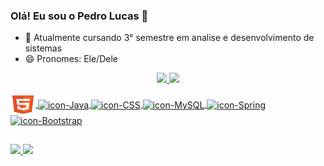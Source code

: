### Olá! Eu sou o Pedro Lucas 👋

- 🌱 Atualmente cursando 3° semestre em analise e desenvolvimento de sistemas 
- 😄 Pronomes: Ele/Dele 

<div align="center">
  <a href="https://github.com/PedroLucasR">
  <img height="160em" src="https://github-readme-stats.vercel.app/api?username=PedroLucasR&show_icons=true&theme=dark&include_all_commits=true&count_private=true"/>
  <img height="150em" src="https://github-readme-stats.vercel.app/api/top-langs/?username=PedroLucasR&layout=compact&langs_count=7&theme=dark"/>
</div>
 
<div style="display: inline_block"><br>
   <img align="center" alt="icon-HTML" height="30" width="40" src="https://raw.githubusercontent.com/devicons/devicon/master/icons/html5/html5-original.svg">
   <img align="center" alt="icon-Java" heigth="30" width="40" src="https://cdn.jsdelivr.net/gh/devicons/devicon/icons/java/java-original.svg" />
   <img align="center" alt="icon-CSS" heigth="30" width="40"  src="https://cdn.jsdelivr.net/gh/devicons/devicon/icons/css3/css3-original.svg" />
   <img align="center" alt="icon-MySQL" heigth="30" width="40" src="https://cdn.jsdelivr.net/gh/devicons/devicon/icons/mysql/mysql-original.svg" />
   <img align="center" alt="icon-Spring" heigth="30" width="40" src="https://cdn.jsdelivr.net/gh/devicons/devicon/icons/spring/spring-original.svg" />
   <img align="center" alt="icon-Bootstrap" heigth="30" width="50" src="https://cdn.jsdelivr.net/gh/devicons/devicon/icons/bootstrap/bootstrap-original.svg" />
          
</div>
  
  
 ##

  
<div>
  <a href="https://www.linkedin.com/in/pedro-lucas-da-silva-ricardo-531084235/" target="_blank"><img src="https://img.shields.io/badge/LinkedIn-0077B5?style=for-the-badge&logo=linkedin&logoColor=white" target="_blank"</a>
  <a href="https://www.instagram.com/pr3d012/" target="_blank"><img src="https://img.shields.io/badge/Instagram-E4405F?style=for-the-badge&logo=instagram&logoColor=white" terget="_blank"</a>
  
</div>



